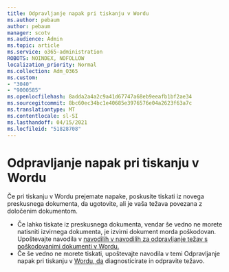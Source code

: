 ```yaml
---
title: Odpravljanje napak pri tiskanju v Wordu
ms.author: pebaum
author: pebaum
manager: scotv
ms.audience: Admin
ms.topic: article
ms.service: o365-administration
ROBOTS: NOINDEX, NOFOLLOW
localization_priority: Normal
ms.collection: Adm_O365
ms.custom:
- "3040"
- "9000585"
ms.openlocfilehash: 8adda2a4a2c9a41d67747a68eb9eeafb1bf2ae34
ms.sourcegitcommit: 8bc60ec34bc1e40685e3976576e04a2623f63a7c
ms.translationtype: MT
ms.contentlocale: sl-SI
ms.lasthandoff: 04/15/2021
ms.locfileid: "51828708"
---
```

# <a name="resolving-print-failures-in-word"></a>Odpravljanje napak pri tiskanju v Wordu

Če pri tiskanju v Wordu prejemate napake, poskusite tiskati iz novega preskusnega dokumenta, da ugotovite, ali je vaša težava povezana z določenim dokumentom.

- Če lahko tiskate iz preskusnega dokumenta, vendar še vedno ne morete natisniti izvirnega dokumenta, je izvirni dokument morda poškodovan. Upoštevajte navodila v [navodilih v navodilih za odpravljanje težav s poškodovanimi dokumenti v Wordu.](https://docs.microsoft.com/office/troubleshoot/word/damaged-documents-in-word#update-microsoft-office-and-windows)
- Če še vedno ne morete tiskati, upoštevajte navodila v temi Odpravljanje napak pri tiskanju v [Wordu, da](https://docs.microsoft.com/office/troubleshoot/word/print-failures-in-word) diagnosticirate in odpravite težavo.